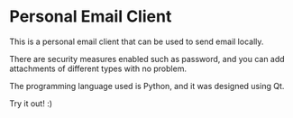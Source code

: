 # Personal Email Client

This is a personal email client that can be used to send email locally. 

There are security measures enabled such as password, and you can add attachments of different types with no problem. 

The programming language used is Python, and it was designed using Qt.

Try it out! :)
